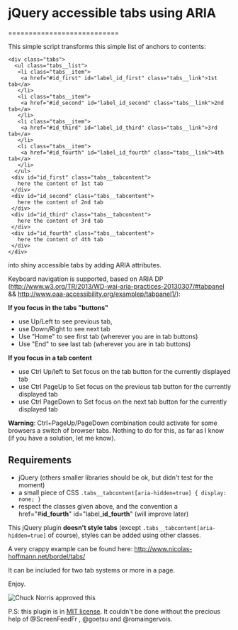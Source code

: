 # jQuery accessible tabs using ARIA
===========================

This simple script transforms this simple list of anchors to contents:

```
<div class="tabs">
  <ul class="tabs__list">
   <li class="tabs__item">
    <a href="#id_first" id="label_id_first" class="tabs__link">1st tab</a>
   </li>
   <li class="tabs__item">
    <a href="#id_second" id="label_id_second" class="tabs__link">2nd tab</a>
   </li>
   <li class="tabs__item">
    <a href="#id_third" id="label_id_third" class="tabs__link">3rd tab</a>
   </li>
   <li class="tabs__item">
    <a href="#id_fourth" id="label_id_fourth" class="tabs__link">4th tab</a>
   </li>
  </ul>
 <div id="id_first" class="tabs__tabcontent">
   here the content of 1st tab
 </div>
 <div id="id_second" class="tabs__tabcontent">
   here the content of 2nd tab
 </div>
 <div id="id_third" class="tabs__tabcontent">
   here the content of 3rd tab
 </div>
 <div id="id_fourth" class="tabs__tabcontent">
   here the content of 4th tab
 </div>
</div>
```

into shiny accessible tabs by adding ARIA attributes. 

Keyboard navigation is supported, based on ARIA DP (http://www.w3.org/TR/2013/WD-wai-aria-practices-20130307/#tabpanel && http://www.oaa-accessibility.org/examplep/tabpanel1/):

__If you focus in the tabs "buttons"__
- use Up/Left to see previous tab, 
- use Down/Right to see next tab
- Use "Home" to see first tab (wherever you are in tab buttons)
- Use "End" to see last tab (wherever you are in tab buttons)

__If you focus in a tab content__
- use Ctrl Up/left to Set focus on the tab button for the currently displayed tab
- use Ctrl PageUp to Set focus on the previous tab button for the currently displayed tab
- use Ctrl PageDown to Set focus on the next tab button for the currently displayed tab
 
__Warning__: Ctrl+PageUp/PageDown combination could activate for some browsers a switch of browser tabs. Nothing to do for this, as far as I know (if you have a solution, let me know).

## Requirements

- jQuery (others smaller libraries should be ok, but didn't test for the moment)
- a small piece of CSS `` .tabs__tabcontent[aria-hidden=true] { display: none; } ``
- respect the classes given above, and the convention a href="#**id_fourth**" id="label&#95;**id_fourth**" (will improve later)
 
This jQuery plugin __doesn't style tabs__ (except ``.tabs__tabcontent[aria-hidden=true]`` of course), styles can be added using other classes.

A very crappy example can be found here: http://www.nicolas-hoffmann.net/bordel/tabs/

It can be included for two tab systems or more in a page.

Enjoy.

<img src="http://www.nicolas-hoffmann.net/bordel/chuck-norris1.jpg" alt="Chuck Norris approved this" />

P.S: this plugin is in [MIT license](https://github.com/nico3333fr/jquery-accessible-tabs-aria/blob/master/LICENSE). It couldn't be done without the precious help of @ScreenFeedFr , @goetsu and @romaingervois.
